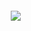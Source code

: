 <a href="https://literasee.github.io"><img src="literasee.github.io/public/Literasee_trimmed.svg" align="left" hspace="10" vspace="6"></a>
